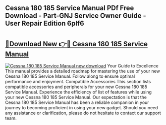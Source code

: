 ## Cessna 180 185 Service Manual PDf Free Download - Part-GNJ Service Owner Guide - User Repair Edition 6plf6

# <h2><a href="http://bc46480.oget.top/?id=Cessna+180+185+Service+Manual">🔗Download New 👉🔴 Cessna 180 185 Service Manual</a></h2>

[![Cessna 180 185 Service Manual new download](https://i.imgur.com/5g1atiW.png)](http://bc46480.oget.top/?id=Cessna+180+185+Service+Manual)
Your Guide to Excellence This manual provides a detailed roadmap for mastering the use of your new Cessna 180 185 Service Manual. Follow along to ensure optimal performance and enjoyment. Compatible Accessories This section lists compatible accessories and peripherals for your new Cessna 180 185 Service Manual. Experience the efficiency of list of features while using your new Cessna 180 185 Service Manual. Our expectation is that the Cessna 180 185 Service Manual has been a reliable companion in your journey to becoming proficient in using your new gadget. Should you need any assistance or clarification, please do not hesitate to contact our support team.
